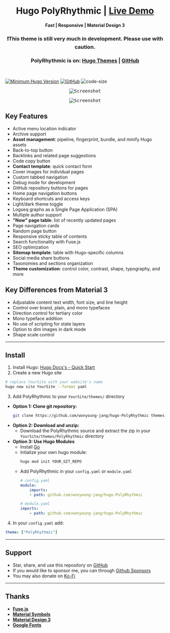 <h1 align=center>Hugo PolyRhythmic | <a href="https://polyrhythmic.xyz/" rel="nofollow">Live Demo</a></h1>

<h4 align=center>Fast | Responsive | Material Design 3</h4>

<h3 align=center>❗This theme is still very much in development. Please use with caution.</h3>

<h3 align=center>PolyRhythmic is on: 
<a href="https://themes.gohugo.io/themes/hugo-polyrhythmic/" rel="nofollow">Hugo Themes</a> | 
<a href="https://github.com/wonyoung-jang/hugo-PolyRhythmic" rel="nofollow">GitHub</a>
</h3>

<br>

<!-- **See documentation** here: [**Wiki**](https://github.com/wonyoung-jang/hugo-PolyRhythmic/wiki) -->

<!-- **See exampleSite** source here: [**exampleSite**](https://github.com/wonyoung-jang/hugo-PolyRhythmic-demo) -->

[![Minimum Hugo Version](https://img.shields.io/static/v1?label=min-hugo-version&message=v0.132.2&color=blue&logo=hugo)](https://github.com/gohugoio/hugo/releases/tag/v0.132.2)
[![GitHub](https://img.shields.io/github/license/wonyoung-jang/hugo-PolyRhythmic)](https://github.com/wonyoung-jang/hugo-PolyRhythmic/blob/main/LICENSE)
![code-size](https://img.shields.io/github/languages/code-size/wonyoung-jang/hugo-PolyRhythmic)

<p align="center">
  <kbd>
    <img 
      src="https://raw.githubusercontent.com/wonyoung-jang/hugo-PolyRhythmic/main/images/tn.png" 
      alt="Screenshot" 
      title="Screenshot"/>
  </kbd>
</p>

<p align="center">
  <kbd>
    <img 
      src="https://raw.githubusercontent.com/wonyoung-jang/hugo-PolyRhythmic/main/images/screenshot.png" 
      alt="Screenshot" 
      title="Screenshot"/>
  </kbd>
</p>

## Key Features
  - Active menu location indicator
  - Archive support
  - **Asset management**: pipeline, fingerprint, bundle, and minify Hugo assets
  - Back-to-top button
  - Backlinks and related page suggestions
  - Code copy button
  - **Contact template**: quick contact form
  - Cover images for individual pages
  - Custom tabbed navigation
  - Debug mode for development
  - GitHub repository buttons for pages
  - Home page navigation buttons
  - Keyboard shortcuts and access keys
  - Light/dark theme toggle
  - Logseq graphs as a Single Page Application (SPA)
  - Multiple author support
  - **"Now" page table**: list of recently updated pages
  - Page navigation cards
  - Random page button
  - Responsive sticky table of contents
  - Search functionality with Fuse.js
  - SEO optimization
  - **Sitemap template**: table with Hugo-specific columns
  - Social media share buttons
  - Taxonomies and sections organization
  - **Theme customization**: control color, contrast, shape, typography, and more

## Key Differences from Material 3
  - Adjustable content text width, font size, and line height
  - Control over brand, plain, and mono typefaces
  - Direction control for tertiary color
  - Mono typeface addition
  - No use of scripting for state layers
  - Option to dim images in dark mode
  - Shape scale control

---

## Install

1. Install Hugo: [Hugo Docs's - Quick Start](https://gohugo.io/getting-started/quick-start/)
2. Create a new Hugo site
  ```bash
  # replace YourSite with your website's name
  hugo new site YourSite --format yaml
  ```
3. Add PolyRhythmic to your `YourSite/themes/` directory
- **Option 1: Clone git repository:**
  ```bash
  git clone https://github.com/wonyoung-jang/hugo-PolyRhythmic themes/PolyRhythmic --depth=1
  ```
- **Option 2: Download and unzip:**
    - Download the PolyRhythmic source and extract the zip in your `YourSite/themes/PolyRhythmic` directory
- **Option 3: Use Hugo Modules**
    - Install [Go](https://go.dev/doc/install)
    - Intialize your own hugo module:
      ```bash
      hugo mod init YOUR_GIT_REPO
      ```
    - Add PolyRhythmic in your `config.yaml` or `module.yaml`
      ```yaml
      # config.yaml
      module:
          imports:
          - path: github.com/wonyoung-jang/hugo-PolyRhythmic
      
      # module.yaml
      imports:
          - path: github.com/wonyoung-jang/hugo-PolyRhythmic
      ```
4. In your `config.yaml` add:
  ```yaml
  theme: ["PolyRhythmic"]
  ```

---

## Support

-   Star, share, and use this repository on [GitHub](https://github.com/wonyoung-jang/hugo-PolyRhythmic)
-   If you would like to sponsor me, you can through [Github Sponsors](https://github.com/sponsors/wonyoung-jang)
-   You may also donate on [Ko-Fi](https://ko-fi.com/wonyoung_jang)

---

## Thanks

-   [**Fuse.js**](https://github.com/krisk/fuse)
-   [**Material Symbols**](https://github.com/google/material-design-icons)
-   [**Material Design 3**](https://m3.material.io/)
-   [**Google Fonts**](https://fonts.google.com/)
